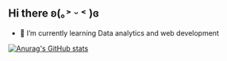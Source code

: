 ## Hi there ʚ(｡˃ ᵕ ˂ )ɞ


- 🌱 I’m currently learning Data analytics and web development

[![Anurag's GitHub stats](https://github-readme-stats.vercel.app/api?username=Koronuma4Dev)](https://github.com/Koronuma4Dev/github-readme-stats)


